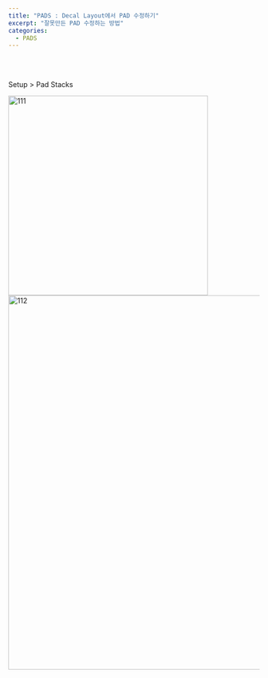 ```yaml
---
title: "PADS : Decal Layout에서 PAD 수정하기"
excerpt: "잘못만든 PAD 수정하는 방법"
categories:
  - PADS
---
```


<br>

<br>

Setup > Pad Stacks

<img width="400" alt="111" src="https://github.com/sehun98/TIL/assets/100746863/ff09b89c-d649-4de9-af26-dee243d451fd">

<img width="750" alt="112" src="https://github.com/sehun98/TIL/assets/100746863/99b5dd6e-627d-4cef-8447-58cac2d9f29d">

<br>

<br>
